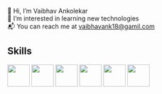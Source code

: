 👋 Hi, I’m Vaibhav Ankolekar  
👀 I’m interested in learning new technologies  
📬  You can reach me at vaibhavank18@gamil.com
<br />

## Skills
<img src="https://upload.wikimedia.org/wikipedia/commons/1/18/C_Programming_Language.svg" height="50" > <img src="https://upload.wikimedia.org/wikipedia/commons/1/18/ISO_C%2B%2B_Logo.svg" height="50" >
<img src="https://upload.wikimedia.org/wikipedia/commons/c/c3/Python-logo-notext.svg" height="50" >
<img src="https://upload.wikimedia.org/wikipedia/commons/3/38/HTML5_Badge.svg" height="50" >
<img src="https://upload.wikimedia.org/wikipedia/commons/6/62/CSS3_logo.svg" height="50" >
<img src="https://upload.wikimedia.org/wikipedia/commons/9/99/Unofficial_JavaScript_logo_2.svg" height="50" >
